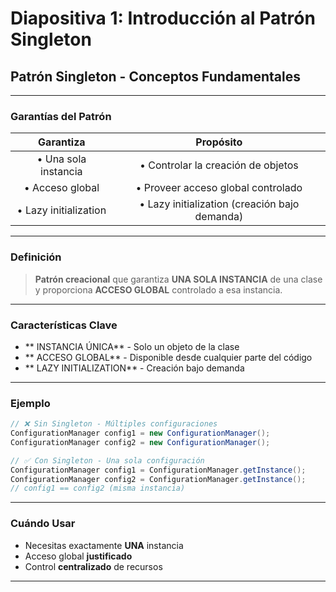 # Diapositiva 1: Introducción al Patrón Singleton

## Patrón Singleton - Conceptos Fundamentales

---

### Garantías del Patrón

| **Garantiza** | **Propósito** |
|:-------------:|:-------------:|
| • Una sola instancia | • Controlar la creación de objetos |
| • Acceso global | • Proveer acceso global controlado |
| • Lazy initialization | • Lazy initialization (creación bajo demanda) |

---

### Definición

> **Patrón creacional** que garantiza **UNA SOLA INSTANCIA** de una clase y proporciona **ACCESO GLOBAL** controlado a esa instancia.

---

### Características Clave

- ** INSTANCIA ÚNICA** - Solo un objeto de la clase
- ** ACCESO GLOBAL** - Disponible desde cualquier parte del código  
- ** LAZY INITIALIZATION** - Creación bajo demanda

---

###  Ejemplo

```java
// ❌ Sin Singleton - Múltiples configuraciones
ConfigurationManager config1 = new ConfigurationManager();
ConfigurationManager config2 = new ConfigurationManager();

// ✅ Con Singleton - Una sola configuración  
ConfigurationManager config1 = ConfigurationManager.getInstance();
ConfigurationManager config2 = ConfigurationManager.getInstance();
// config1 == config2 (misma instancia)
```

---

###  Cuándo Usar

-  Necesitas exactamente **UNA** instancia
-  Acceso global **justificado**
-  Control **centralizado** de recursos

---
